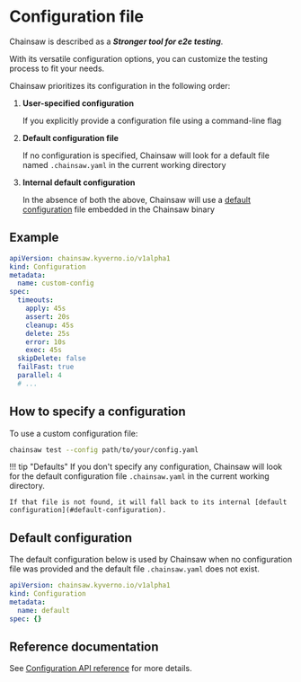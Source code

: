 # Configuration file

Chainsaw is described as a **_Stronger tool for e2e testing_**.

With its versatile configuration options, you can customize the testing process to fit your needs.

Chainsaw prioritizes its configuration in the following order:

1. **User-specified configuration**

    If you explicitly provide a configuration file using a command-line flag

1. **Default configuration file**

    If no configuration is specified, Chainsaw will look for a default file named `.chainsaw.yaml` in the current working directory

1. **Internal default configuration**

    In the absence of both the above, Chainsaw will use a [default configuration](#default-configuration) file embedded in the Chainsaw binary

## Example

```yaml
apiVersion: chainsaw.kyverno.io/v1alpha1
kind: Configuration
metadata:
  name: custom-config
spec:
  timeouts:
    apply: 45s
    assert: 20s
    cleanup: 45s
    delete: 25s
    error: 10s
    exec: 45s
  skipDelete: false
  failFast: true
  parallel: 4
  # ...
```

## How to specify a configuration

To use a custom configuration file:

```bash
chainsaw test --config path/to/your/config.yaml
```

!!! tip "Defaults"
    If you don't specify any configuration, Chainsaw will look for the default configuration file `.chainsaw.yaml` in the current working directory.

    If that file is not found, it will fall back to its internal [default configuration](#default-configuration).

## Default configuration

The default configuration below is used by Chainsaw when no configuration file was provided and the default file `.chainsaw.yaml` does not exist.

```yaml
apiVersion: chainsaw.kyverno.io/v1alpha1
kind: Configuration
metadata:
  name: default
spec: {}
```

## Reference documentation

See [Configuration API reference](../apis/chainsaw.v1alpha1.md#chainsaw-kyverno-io-v1alpha1-Configuration) for more details.
